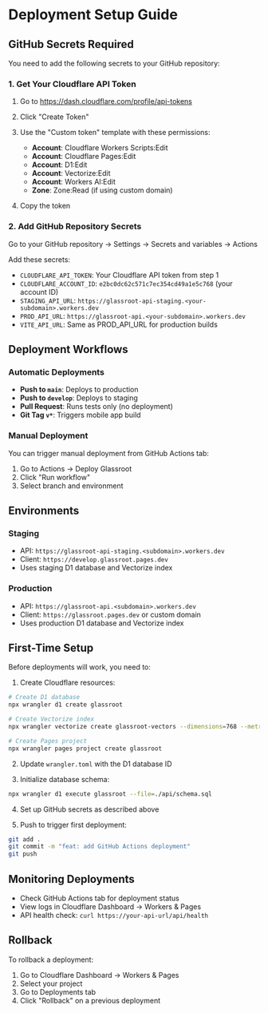 # Deployment Setup Guide

## GitHub Secrets Required

You need to add the following secrets to your GitHub repository:

### 1. Get Your Cloudflare API Token

1. Go to https://dash.cloudflare.com/profile/api-tokens
2. Click "Create Token"
3. Use the "Custom token" template with these permissions:
   - **Account**: Cloudflare Workers Scripts:Edit
   - **Account**: Cloudflare Pages:Edit
   - **Account**: D1:Edit
   - **Account**: Vectorize:Edit
   - **Account**: Workers AI:Edit
   - **Zone**: Zone:Read (if using custom domain)

4. Copy the token

### 2. Add GitHub Repository Secrets

Go to your GitHub repository → Settings → Secrets and variables → Actions

Add these secrets:

- `CLOUDFLARE_API_TOKEN`: Your Cloudflare API token from step 1
- `CLOUDFLARE_ACCOUNT_ID`: `e2bc0dc62c571c7ec354cd49a1e5c768` (your account ID)
- `STAGING_API_URL`: `https://glassroot-api-staging.<your-subdomain>.workers.dev`
- `PROD_API_URL`: `https://glassroot-api.<your-subdomain>.workers.dev`
- `VITE_API_URL`: Same as PROD_API_URL for production builds

## Deployment Workflows

### Automatic Deployments

- **Push to `main`**: Deploys to production
- **Push to `develop`**: Deploys to staging
- **Pull Request**: Runs tests only (no deployment)
- **Git Tag `v*`**: Triggers mobile app build

### Manual Deployment

You can trigger manual deployment from GitHub Actions tab:
1. Go to Actions → Deploy Glassroot
2. Click "Run workflow"
3. Select branch and environment

## Environments

### Staging
- API: `https://glassroot-api-staging.<subdomain>.workers.dev`
- Client: `https://develop.glassroot.pages.dev`
- Uses staging D1 database and Vectorize index

### Production
- API: `https://glassroot-api.<subdomain>.workers.dev`
- Client: `https://glassroot.pages.dev` or custom domain
- Uses production D1 database and Vectorize index

## First-Time Setup

Before deployments will work, you need to:

1. Create Cloudflare resources:
```bash
# Create D1 database
npx wrangler d1 create glassroot

# Create Vectorize index
npx wrangler vectorize create glassroot-vectors --dimensions=768 --metric=cosine

# Create Pages project
npx wrangler pages project create glassroot
```

2. Update `wrangler.toml` with the D1 database ID

3. Initialize database schema:
```bash
npx wrangler d1 execute glassroot --file=./api/schema.sql
```

4. Set up GitHub secrets as described above

5. Push to trigger first deployment:
```bash
git add .
git commit -m "feat: add GitHub Actions deployment"
git push
```

## Monitoring Deployments

- Check GitHub Actions tab for deployment status
- View logs in Cloudflare Dashboard → Workers & Pages
- API health check: `curl https://your-api-url/api/health`

## Rollback

To rollback a deployment:
1. Go to Cloudflare Dashboard → Workers & Pages
2. Select your project
3. Go to Deployments tab
4. Click "Rollback" on a previous deployment